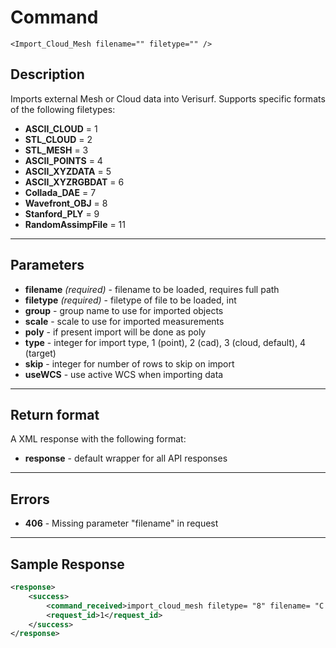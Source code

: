 # Command

    <Import_Cloud_Mesh filename="" filetype="" />

## Description

Imports external Mesh or Cloud data into Verisurf.  Supports specific formats of the following filetypes: 

- **ASCII_CLOUD** = 1
- **STL_CLOUD** = 2
- **STL_MESH** = 3
- **ASCII_POINTS** = 4
- **ASCII_XYZDATA** = 5
- **ASCII_XYZRGBDAT** = 6
- **Collada_DAE** = 7
- **Wavefront_OBJ** = 8
- **Stanford_PLY** = 9
- **RandomAssimpFile** = 11

***

## Parameters
- **filename** _(required)_ - filename to be loaded, requires full path
- **filetype** _(required)_ - filetype of file to be loaded, int
- **group** - group name to use for imported objects
- **scale** - scale to use for imported measurements
- **poly** - if present import will be done as poly
- **type** - integer for import type, 1 (point), 2 (cad), 3 (cloud, default), 4 (target)
- **skip** - integer for number of rows to skip on import
- **useWCS** - use active WCS when importing data

***

## Return format
A XML response with the following format:

- **response** - default wrapper for all API responses

***

## Errors
- **406** - Missing parameter "filename" in request
 
***

## Sample Response
```xml
<response>
	<success>
		<command_received>import_cloud_mesh filetype= "8" filename= "C:\users\github\meshes\mesh.obj"</command_received>
		<request_id>1</request_id>
	</success>
</response>
```
